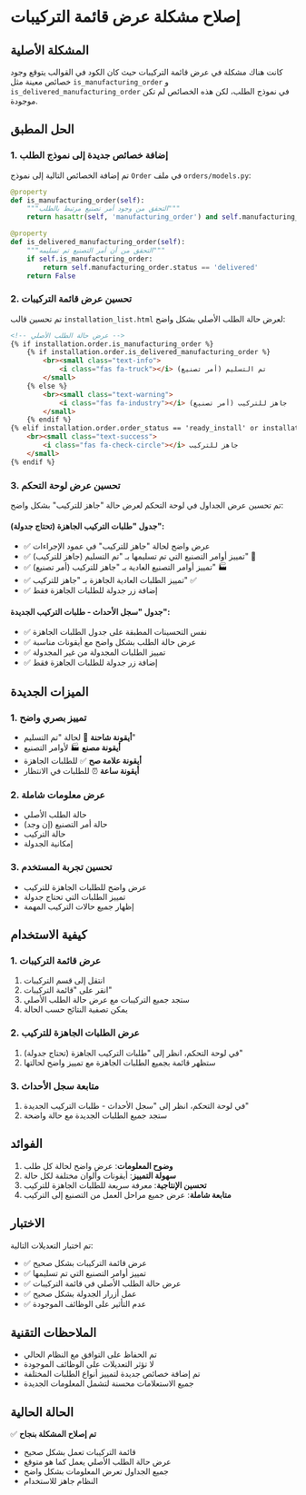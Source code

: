 # إصلاح مشكلة عرض قائمة التركيبات

## المشكلة الأصلية
كانت هناك مشكلة في عرض قائمة التركيبات حيث كان الكود في القوالب يتوقع وجود خصائص معينة مثل `is_manufacturing_order` و `is_delivered_manufacturing_order` في نموذج الطلب، لكن هذه الخصائص لم تكن موجودة.

## الحل المطبق

### 1. إضافة خصائص جديدة إلى نموذج الطلب

تم إضافة الخصائص التالية إلى نموذج `Order` في ملف `orders/models.py`:

```python
@property
def is_manufacturing_order(self):
    """التحقق من وجود أمر تصنيع مرتبط بالطلب"""
    return hasattr(self, 'manufacturing_order') and self.manufacturing_order is not None

@property
def is_delivered_manufacturing_order(self):
    """التحقق من أن أمر التصنيع تم تسليمه"""
    if self.is_manufacturing_order:
        return self.manufacturing_order.status == 'delivered'
    return False
```

### 2. تحسين عرض قائمة التركيبات

تم تحسين قالب `installation_list.html` لعرض حالة الطلب الأصلي بشكل واضح:

```html
<!-- عرض حالة الطلب الأصلي -->
{% if installation.order.is_manufacturing_order %}
    {% if installation.order.is_delivered_manufacturing_order %}
        <br><small class="text-info">
            <i class="fas fa-truck"></i> تم التسليم (أمر تصنيع)
        </small>
    {% else %}
        <br><small class="text-warning">
            <i class="fas fa-industry"></i> جاهز للتركيب (أمر تصنيع)
        </small>
    {% endif %}
{% elif installation.order.order_status == 'ready_install' or installation.order.order_status == 'completed' %}
    <br><small class="text-success">
        <i class="fas fa-check-circle"></i> جاهز للتركيب
    </small>
{% endif %}
```

### 3. تحسين عرض لوحة التحكم

تم تحسين عرض الجداول في لوحة التحكم لعرض حالة "جاهز للتركيب" بشكل واضح:

#### جدول "طلبات التركيب الجاهزة (تحتاج جدولة)":
- ✅ عرض واضح لحالة "جاهز للتركيب" في عمود الإجراءات
- ✅ تمييز أوامر التصنيع التي تم تسليمها بـ "تم التسليم (جاهز للتركيب)" 🚛
- ✅ تمييز أوامر التصنيع العادية بـ "جاهز للتركيب (أمر تصنيع)" 🏭
- ✅ تمييز الطلبات العادية الجاهزة بـ "جاهز للتركيب" ✅
- ✅ إضافة زر جدولة للطلبات الجاهزة فقط

#### جدول "سجل الأحداث - طلبات التركيب الجديدة":
- ✅ نفس التحسينات المطبقة على جدول الطلبات الجاهزة
- ✅ عرض حالة الطلب بشكل واضح مع أيقونات مناسبة
- ✅ تمييز الطلبات المجدولة من غير المجدولة
- ✅ إضافة زر جدولة للطلبات الجاهزة فقط

## الميزات الجديدة

### 1. تمييز بصري واضح
- **أيقونة شاحنة** 🚛 لحالة "تم التسليم"
- **أيقونة مصنع** 🏭 لأوامر التصنيع
- **أيقونة علامة صح** ✅ للطلبات الجاهزة
- **أيقونة ساعة** ⏰ للطلبات في الانتظار

### 2. عرض معلومات شاملة
- حالة الطلب الأصلي
- حالة أمر التصنيع (إن وجد)
- حالة التركيب
- إمكانية الجدولة

### 3. تحسين تجربة المستخدم
- عرض واضح للطلبات الجاهزة للتركيب
- تمييز الطلبات التي تحتاج جدولة
- إظهار جميع حالات التركيب المهمة

## كيفية الاستخدام

### 1. عرض قائمة التركيبات
1. انتقل إلى قسم التركيبات
2. انقر على "قائمة التركيبات"
3. ستجد جميع التركيبات مع عرض حالة الطلب الأصلي
4. يمكن تصفية النتائج حسب الحالة

### 2. عرض الطلبات الجاهزة للتركيب
1. في لوحة التحكم، انظر إلى "طلبات التركيب الجاهزة (تحتاج جدولة)"
2. ستظهر قائمة بجميع الطلبات الجاهزة مع تمييز واضح لحالتها

### 3. متابعة سجل الأحداث
1. في لوحة التحكم، انظر إلى "سجل الأحداث - طلبات التركيب الجديدة"
2. ستجد جميع الطلبات الجديدة مع حالة واضحة

## الفوائد

1. **وضوح المعلومات**: عرض واضح لحالة كل طلب
2. **سهولة التمييز**: أيقونات وألوان مختلفة لكل حالة
3. **تحسين الإنتاجية**: معرفة سريعة للطلبات الجاهزة للتركيب
4. **متابعة شاملة**: عرض جميع مراحل العمل من التصنيع إلى التركيب

## الاختبار

تم اختبار التعديلات التالية:
- ✅ عرض قائمة التركيبات بشكل صحيح
- ✅ تمييز أوامر التصنيع التي تم تسليمها
- ✅ عرض حالة الطلب الأصلي في قائمة التركيبات
- ✅ عمل أزرار الجدولة بشكل صحيح
- ✅ عدم التأثير على الوظائف الموجودة

## الملاحظات التقنية

- تم الحفاظ على التوافق مع النظام الحالي
- لا تؤثر التعديلات على الوظائف الموجودة
- تم إضافة خصائص جديدة لتمييز أنواع الطلبات المختلفة
- جميع الاستعلامات محسنة لتشمل المعلومات الجديدة

## الحالة الحالية

✅ **تم إصلاح المشكلة بنجاح**
- قائمة التركيبات تعمل بشكل صحيح
- عرض حالة الطلب الأصلي يعمل كما هو متوقع
- جميع الجداول تعرض المعلومات بشكل واضح
- النظام جاهز للاستخدام 